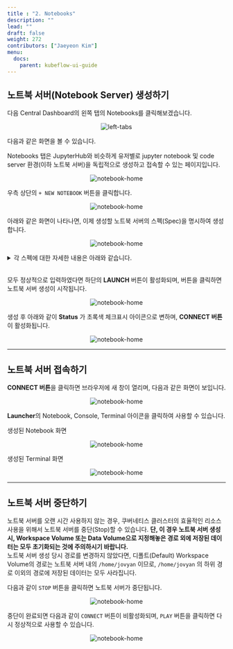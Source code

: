 ```yaml
---
title : "2. Notebooks"
description: ""
lead: ""
draft: false
weight: 272
contributors: ["Jaeyeon Kim"]
menu:
  docs:
    parent: kubeflow-ui-guide
---
```


## 노트북 서버(Notebook Server) 생성하기

다음 Central Dashboard의 왼쪽 탭의 Notebooks를 클릭해보겠습니다.

<p align="center">
  <img src="/images/docs/kubeflow-dashboard-guide/left-tabs.png" title="left-tabs"/>
</p>

다음과 같은 화면을 볼 수 있습니다.

Notebooks 탭은 JupyterHub와 비슷하게 유저별로 jupyter notebook 및 code server 환경(이하 노트북 서버)을 독립적으로 생성하고 접속할 수 있는 페이지입니다.

<p align="center">
  <img src="/images/docs/kubeflow-dashboard-guide/notebook-home.png" title="notebook-home"/>
</p>

우측 상단의 `+ NEW NOTEBOOK` 버튼을 클릭합니다.

<p align="center">
  <img src="/images/docs/kubeflow-dashboard-guide/new-notebook.png" title="notebook-home"/>
</p>

아래와 같은 화면이 나타나면, 이제 생성할 노트북 서버의 스펙(Spec)을 명시하여 생성합니다.

<p align="center">
  <img src="/images/docs/kubeflow-dashboard-guide/create.png" title="notebook-home"/>
</p>

<details>
<summary>각 스펙에 대한 자세한 내용은 아래와 같습니다.</summary>

- **name**:
  - 노트북 서버를 구분할 수 있는 이름으로 생성합니다.
- namespace :
  - 따로 변경할 수 없습니다. (현재 로그인한 user 계정의 namespace이 자동으로 지정되어 있습니다.)
- **Image**:
  - sklearn, pytorch, tensorflow 등의 pypi package 가 미리 설치된 jupyter lab 이미지 중 사용할 이미지를 선택합니다.
    - 노트북 서버 내에서 GPU를 사용하여 tensorflow-cuda, pytorch-cuda 등의 이미지를 사용하는 경우, **하단의 GPUs** 섹션도 확인 바랍니다.
  - 추가적인 패키지나 소스코드 등을 포함한 커스텀(Custom) 노트북 서버를 사용하고 싶은 경우에는 커스텀 이미지(Custom Image)를 만들고 배포 후 사용할 수도 있습니다.
- **CPU / RAM**
  - 필요한 자원 사용량를 입력합니다.
    - cpu : core 단위
      - 가상 core 개수 단위를 의미하며, int 형식이 아닌  `1.5`, `2.7` 등의 float 형식도 입력할 수 있습니다.
    - memory : Gi 단위
- **GPUs**
  - 주피터 노트북에 할당할 GPU 개수를 입력합니다.
    - **None**
      - GPU 자원이 필요하지 않은 경우
    - 1, 2, 4
      - GPU 1, 2, 4 개 할당
  - GPU Vendor
    - 앞의 [(Optional) Setup GPU]({{< relref "docs/setup-kubernetes/setup-nvidia-gpu.md" >}}) 를 따라 nvidia gpu plugin을 설치한 경우 NVIDIA를 선택합니다.
- **Workspace Volume**
  - 노트북 서버 내에서 필요한 만큼의 디스크 용량을 입력합니다.
  - Type 과 Name 은 변경하지 않고, **디스크 용량을 늘리고 싶거나** **AccessMode 를 변경하고 싶은** 경우에만 변경해서 사용시면 됩니다.
    - **"Don't use Persistent Storage for User's home"** 체크박스는 노트북 서버의 작업 내역을 저장하지 않아도 상관없는 경우에만 클릭합니다. **일반적인 경우라면 누르지 않는 것을 권장합니다.**
    - 기존에 미리 생성해두었던 PVC를 사용하고 싶은 경우에는, Type 을 "Existing" 으로 입력하여 해당 PVC의 이름을 입력하여 사용하시면 됩니다.
- **Data Volumes**
  - 추가적인 스토리지 자원이 필요한 경우 **"+ ADD VOLUME"** 버튼을 클릭하여 생성할 수 있습니다.
- ~~Configurations, Affinity/Tolerations, Miscellaneous Settings~~
  - 대부분의 경우 필요하지 않으므로 *모두의 MLOps*에서는 자세한 설명을 생략합니다.

</details>

<br>

모두 정상적으로 입력하였다면 하단의 **LAUNCH** 버튼이 활성화되며, 버튼을 클릭하면 노트북 서버 생성이 시작됩니다.

<p align="center">
  <img src="/images/docs/kubeflow-dashboard-guide/creating.png" title="notebook-home"/>
</p>

생성 후 아래와 같이 **Status** 가 초록색 체크표시 아이콘으로 변하며, **CONNECT 버튼**이 활성화됩니다.

<p align="center">
  <img src="/images/docs/kubeflow-dashboard-guide/created.png" title="notebook-home"/>
</p>

---

## 노트북 서버 접속하기

**CONNECT 버튼**을 클릭하면 브라우저에 새 창이 열리며, 다음과 같은 화면이 보입니다.

<p align="center">
  <img src="/images/docs/kubeflow-dashboard-guide/notebook-access.png" title="notebook-home"/>
</p>

**Launcher**의 Notebook, Console, Terminal 아이콘을 클릭하여 사용할 수 있습니다.

  생성된 Notebook 화면

  <p align="center">
    <img src="/images/docs/kubeflow-dashboard-guide/notebook-console.png" title="notebook-home"/>
  </p>

  생성된 Terminal 화면

  <p align="center">
    <img src="/images/docs/kubeflow-dashboard-guide/terminal-console.png" title="notebook-home"/>
  </p>

---

## 노트북 서버 중단하기

노트북 서버를 오랜 시간 사용하지 않는 경우, 쿠버네티스 클러스터의 효율적인 리소스 사용을 위해서 노트북 서버를 중단(Stop)할 수 있습니다. **단, 이 경우 노트북 서버 생성 시, Workspace Volume 또는 Data Volume으로 지정해놓은 경로 외에 저장된 데이터는 모두 초기화되는 것에 주의하시기 바랍니다.**  
노트북 서버 생성 당시 경로를 변경하지 않았다면, 디폴트(Default) Workspace Volume의 경로는 노트북 서버 내의 `/home/jovyan` 이므로, `/home/jovyan` 의 하위 경로 이외의 경로에 저장된 데이터는 모두 사라집니다.

다음과 같이 `STOP` 버튼을 클릭하면 노트북 서버가 중단됩니다.

<p align="center">
  <img src="/images/docs/kubeflow-dashboard-guide/notebook-stop.png" title="notebook-home"/>
</p>

중단이 완료되면 다음과 같이 `CONNECT` 버튼이 비활성화되며, `PLAY` 버튼을 클릭하면 다시 정상적으로 사용할 수 있습니다.

<p align="center">
  <img src="/images/docs/kubeflow-dashboard-guide/notebook-restart.png" title="notebook-home"/>
</p>
